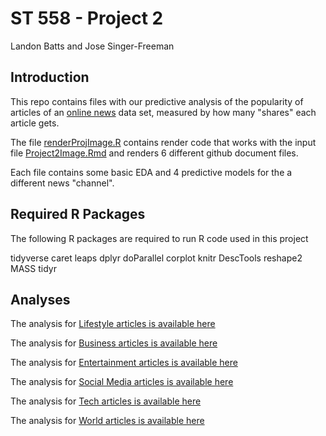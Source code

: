 ST 558 - Project 2
================
Landon Batts  and Jose Singer-Freeman


## Introduction

This repo contains files with our predictive analysis of the popularity of articles of an [online news](https://archive.ics.uci.edu/ml/datasets/Online+News+Popularity) data set, measured by how many "shares" each article gets.


The file [renderProjImage.R](renderProj2Image.R) contains render code that works with the input file [Project2Image.Rmd](Project2Image.Rmd) and renders 6 different github document files. 


Each file contains some basic EDA and 4 predictive models for the a different news "channel".  

## Required R Packages

The following R packages are required to run R code used in this
project 

tidyverse
caret 
leaps
dplyr
doParallel
corplot
knitr
DescTools
reshape2
MASS
tidyr

## Analyses 

The analysis for [Lifestyle articles is available here](data_channel_is_lifestyle.html)  

The analysis for [Business articles is available here](data_channel_is_bus.html)  

The analysis for [Entertainment articles is available here](data_channel_is_entertainment.html)   
  
The analysis for [Social Media articles is available here](data_channel_is_socmed.html)  

The analysis for [Tech articles is available here](data_channel_is_tech.html)  

The analysis for [World articles is available here](data_channel_is_world.html)  

